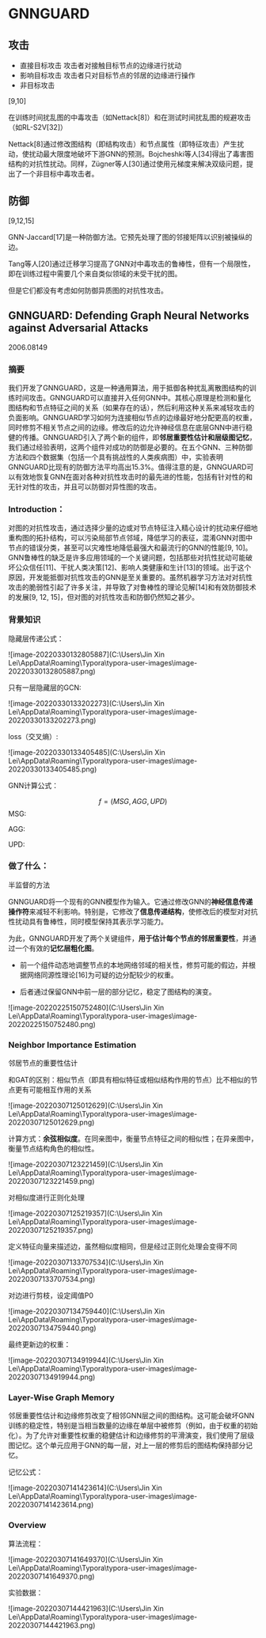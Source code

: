# GNNGUARD

## 攻击 

- 直接目标攻击	攻击者对接触目标节点的边缘进行扰动
- 影响目标攻击    攻击者只对目标节点的邻居的边缘进行操作
- 非目标攻击

[9,10]

在训练时间扰乱图的中毒攻击（如Nettack[8]）和在测试时间扰乱图的规避攻击（如RL-S2V[32]）

Nettack[8]通过修改图结构（即结构攻击）和节点属性（即特征攻击）产生扰动，使扰动最大限度地破坏下游GNN的预测。Bojcheshki等人[34]得出了毒害图结构的对抗性扰动。同样，Zügner等人[30]通过使用元梯度来解决双级问题，提出了一个非目标中毒攻击者。

## 防御 



[9,12,15]

GNN-Jaccard[17]是一种防御方法。它预先处理了图的邻接矩阵以识别被操纵的边。

Tang等人[20]通过迁移学习提高了GNN对中毒攻击的鲁棒性，但有一个局限性，即在训练过程中需要几个来自类似领域的未受干扰的图。

但是它们都没有考虑如何防御异质图的对抗性攻击。



## **GNNGUARD: Defending Graph Neural Networks against Adversarial Attacks**

2006.08149

### 摘要

我们开发了GNNGUARD，这是一种通用算法，用于抵御各种扰乱离散图结构的训练时间攻击。GNNGUARD可以直接并入任何GNN中。其核心原理是检测和量化图结构和节点特征之间的关系（如果存在的话），然后利用这种关系来减轻攻击的负面影响。GNNGUARD学习如何为连接相似节点的边缘最好地分配更高的权重，同时修剪不相关节点之间的边缘。修改后的边允许神经信息在底层GNN中进行稳健的传播。GNNGUARD引入了两个新的组件，即**邻居重要性估计和层级图记忆**，我们通过经验表明，这两个组件对成功的防御是必要的。在五个GNN、三种防御方法和四个数据集（包括一个具有挑战性的人类疾病图）中，实验表明GNNGUARD比现有的防御方法平均高出15.3%。值得注意的是，GNNGUARD可以有效地恢复GNN在面对各种对抗性攻击时的最先进的性能，包括有针对性的和无针对性的攻击，并且可以防御对异性图的攻击。

### Introduction：

对图的对抗性攻击，通过选择少量的边或对节点特征注入精心设计的扰动来仔细地重构图的拓扑结构，可以污染局部节点邻域，降低学习的表征，混淆GNN对图中节点的错误分类，甚至可以灾难性地降低最强大和最流行的GNN的性能[9, 10]。GNN鲁棒性的缺乏是许多应用领域的一个关键问题，包括那些对抗性扰动可能破坏公众信任[11]、干扰人类决策[12]、影响人类健康和生计[13]的领域。出于这个原因，开发能抵御对抗性攻击的GNN是至关重要的。虽然机器学习方法对对抗性攻击的脆弱性引起了许多关注，并导致了对鲁棒性的理论见解[14]和有效防御技术的发展[9, 12, 15]，但对图的对抗性攻击和防御仍然知之甚少。

### 背景知识

[GCN原理]: https://www.163.com/dy/article/FP9HA24J0516EPQ9.html

隐藏层传递公式：

![image-20220330132805887](C:\Users\Jin Xin Lei\AppData\Roaming\Typora\typora-user-images\image-20220330132805887.png)

只有一层隐藏层的GCN:

![image-20220330133202273](C:\Users\Jin Xin Lei\AppData\Roaming\Typora\typora-user-images\image-20220330133202273.png)

loss（交叉熵）:

![image-20220330133405485](C:\Users\Jin Xin Lei\AppData\Roaming\Typora\typora-user-images\image-20220330133405485.png)

GNN计算公式：

$$
f = (MSG,AGG,UPD)
$$
MSG:

AGG:

UPD:



### 做了什么：

半监督的方法

GNNGUARD将一个现有的GNN模型作为输入。它通过修改GNN的**神经信息传递操作符**来减轻不利影响。特别是，它修改了**信息传递结构**，使修改后的模型对对抗性扰动具有鲁棒性，同时模型保持其表示学习能力。

为此，GNNGUARD开发了两个关键组件，**用于估计每个节点的邻居重要性**，并通过一个有效的**记忆层粗化图**。

- 前一个组件动态地调整节点的本地网络邻域的相关性，修剪可能的假边，并根据网络同源性理论[16]为可疑的边分配较少的权重。

- 后者通过保留GNN中前一层的部分记忆，稳定了图结构的演变。

![image-20220225150752480](C:\Users\Jin Xin Lei\AppData\Roaming\Typora\typora-user-images\image-20220225150752480.png)

### **Neighbor Importance Estimation**

邻居节点的重要性估计

和GAT的区别：相似节点（即具有相似特征或相似结构作用的节点）比不相似的节点更有可能相互作用的关系

![image-20220307125012629](C:\Users\Jin Xin Lei\AppData\Roaming\Typora\typora-user-images\image-20220307125012629.png)

计算方式：**余弦相似度**。在同亲图中，衡量节点特征之间的相似性；在异亲图中，衡量节点结构角色的相似性。

![image-20220307123221459](C:\Users\Jin Xin Lei\AppData\Roaming\Typora\typora-user-images\image-20220307123221459.png)

对相似度进行正则化处理

![image-20220307125219357](C:\Users\Jin Xin Lei\AppData\Roaming\Typora\typora-user-images\image-20220307125219357.png)

定义特征向量来描述边，虽然相似度相同，但是经过正则化处理会变得不同

![image-20220307133707534](C:\Users\Jin Xin Lei\AppData\Roaming\Typora\typora-user-images\image-20220307133707534.png)

对边进行剪枝，设定阈值P0

![image-20220307134759440](C:\Users\Jin Xin Lei\AppData\Roaming\Typora\typora-user-images\image-20220307134759440.png)

最终更新边的权重：

![image-20220307134919944](C:\Users\Jin Xin Lei\AppData\Roaming\Typora\typora-user-images\image-20220307134919944.png)

###  **Layer-Wise Graph Memory**

邻居重要性估计和边缘修剪改变了相邻GNN层之间的图结构。这可能会破坏GNN训练的稳定性，特别是当相当数量的边缘在单层中被修剪（例如，由于权重的初始化）。为了允许对重要性权重的稳健估计和边缘修剪的平滑演变，我们使用了层级图记忆。这个单元应用于GNN的每一层，对上一层的修剪后的图结构保持部分记忆。

记忆公式：

![image-20220307141423614](C:\Users\Jin Xin Lei\AppData\Roaming\Typora\typora-user-images\image-20220307141423614.png)

### **Overview**



算法流程：

![image-20220307141649370](C:\Users\Jin Xin Lei\AppData\Roaming\Typora\typora-user-images\image-20220307141649370.png)

实验数据：

![image-20220307144421963](C:\Users\Jin Xin Lei\AppData\Roaming\Typora\typora-user-images\image-20220307144421963.png)

